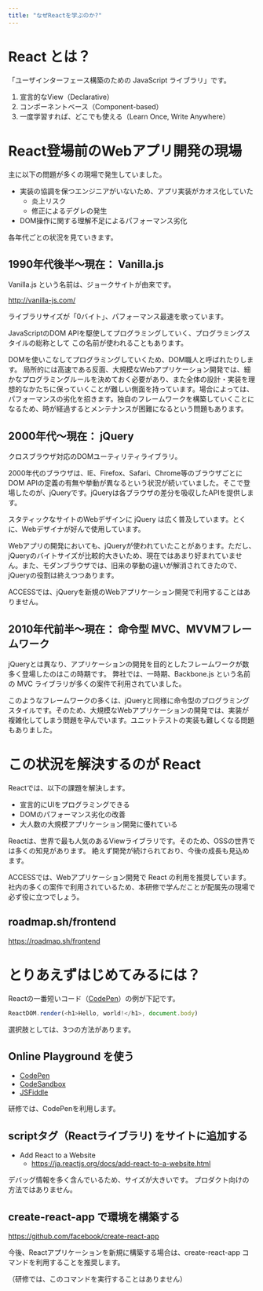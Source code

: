 ```yaml
---
title: "なぜReactを学ぶのか?"
---
```


# React とは？

「ユーザインターフェース構築のための JavaScript ライブラリ」です。

1. 宣言的なView（Declarative）
2. コンポーネントベース（Component-based）
3. 一度学習すれば、どこでも使える（Learn Once, Write Anywhere）


# React登場前のWebアプリ開発の現場

主に以下の問題が多くの現場で発生していました。

* 実装の協調を保つエンジニアがいないため、アプリ実装がカオス化していた
  * 炎上リスク
  * 修正によるデグレの発生
* DOM操作に関する理解不足によるパフォーマンス劣化

各年代ごとの状況を見ていきます。


## 1990年代後半〜現在： Vanilla.js

Vanilla.js という名前は、ジョークサイトが由来です。

http://vanilla-js.com/

ライブラリサイズが「0バイト」、パフォーマンス最速を歌っています。

JavaScriptのDOM APIを駆使してプログラミングしていく、プログラミングスタイルの総称として
この名前が使われることもあります。

DOMを使いこなしてプログラミングしていくため、DOM職人と呼ばれたりします。
局所的には高速である反面、大規模なWebアプリケーション開発では、細かなプログラミングルールを決めておく必要があり、また全体の設計・実装を理想的なかたちに保っていくことが難しい側面を持っています。場合によっては、
パフォーマンスの劣化を招きます。独自のフレームワークを構築していくことになるため、時が経過するとメンテナンスが困難になるという問題もあります。

## 2000年代〜現在： jQuery

クロスブラウザ対応のDOMユーティリティライブラリ。

2000年代のブラウザは、IE、Firefox、Safari、Chrome等のブラウザごとにDOM APIの定義の有無や挙動が異なるという状況が続いていました。そこで登場したのが、jQueryです。jQueryは各ブラウザの差分を吸収したAPIを提供します。

スタティックなサイトのWebデザインに jQuery は広く普及しています。とくに、Webデザイナが好んで使用しています。

Webアプリの開発においても、jQueryが使われていたことがあります。ただし、jQueryのバイトサイズが比較的大きいため、現在ではあまり好まれていません。また、モダンブラウザでは、旧来の挙動の違いが解消されてきたので、jQueryの役割は終えつつあります。

ACCESSでは、jQueryを新規のWebアプリケーション開発で利用することはありません。


## 2010年代前半〜現在： 命令型 MVC、MVVMフレームワーク

jQueryとは異なり、アプリケーションの開発を目的としたフレームワークが数多く登場したのはこの時期です。
弊社では、一時期、Backbone.js という名前の MVC ライブラリが多くの案件で利用されていました。

このようなフレームワークの多くは、jQueryと同様に命令型のプログラミングスタイルです。そのため、大規模なWebアプリケーションの開発では、実装が複雑化してしまう問題を孕んでいます。ユニットテストの実装も難しくなる問題もありました。


# この状況を解決するのが React

Reactでは、以下の課題を解決します。

* 宣言的にUIをプログラミングできる
* DOMのパフォーマンス劣化の改善
* 大人数の大規模アプリケーション開発に優れている


Reactは、世界で最も人気のあるViewライブラリです。そのため、OSSの世界では多くの知見があります。
絶えず開発が続けられており、今後の成長も見込めます。

ACCESSでは、Webアプリケーション開発で React の利用を推奨しています。
社内の多くの案件で利用されているため、本研修で学んだことが配属先の現場で必ず役に立つでしょう。

## roadmap.sh/frontend

https://roadmap.sh/frontend


# とりあえずはじめてみるには？

Reactの一番短いコード（[CodePen](https://codepen.io/aseijiurushihara/pen/XWmmKPw?editors=0010)）の例が下記です。

```javascript
ReactDOM.render(<h1>Hello, world!</h1>, document.body)
```


選択肢としては、3つの方法があります。

## Online Playground を使う

* [CodePen](https://codepen.io/)
* [CodeSandbox](https://codesandbox.io/index2)
* [JSFiddle](https://jsfiddle.net/)

研修では、CodePenを利用します。


## scriptタグ（Reactライブラリ) をサイトに追加する

* Add React to a Website
  * https://ja.reactjs.org/docs/add-react-to-a-website.html

デバッグ情報を多く含んでいるため、サイズが大きいです。
プロダクト向けの方法ではありません。

## create-react-app で環境を構築する

https://github.com/facebook/create-react-app

今後、Reactアプリケーションを新規に構築する場合は、create-react-app コマンドを利用することを推奨します。

（研修では、このコマンドを実行することはありません）

